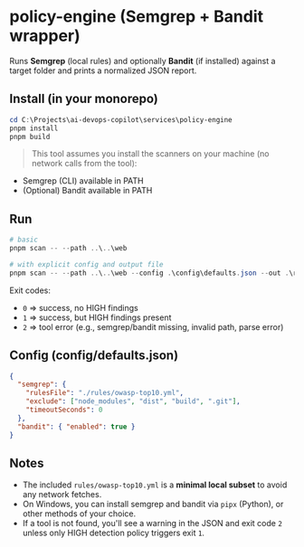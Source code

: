 # policy-engine (Semgrep + Bandit wrapper)

Runs **Semgrep** (local rules) and optionally **Bandit** (if installed) against a target folder
and prints a normalized JSON report.

## Install (in your monorepo)
```powershell
cd C:\Projects\ai-devops-copilot\services\policy-engine
pnpm install
pnpm build
```

> This tool assumes you install the scanners on your machine (no network calls from the tool):
- Semgrep (CLI) available in PATH
- (Optional) Bandit available in PATH

## Run
```powershell
# basic
pnpm scan -- --path ..\..\web

# with explicit config and output file
pnpm scan -- --path ..\..\web --config .\config\defaults.json --out .\reports\report.json
```

Exit codes:
- `0` => success, no HIGH findings
- `1` => success, but HIGH findings present
- `2` => tool error (e.g., semgrep/bandit missing, invalid path, parse error)

## Config (config/defaults.json)
```json
{
  "semgrep": {
    "rulesFile": "./rules/owasp-top10.yml",
    "exclude": ["node_modules", "dist", "build", ".git"],
    "timeoutSeconds": 0
  },
  "bandit": { "enabled": true }
}
```

## Notes
- The included `rules/owasp-top10.yml` is a **minimal local subset** to avoid any network fetches.
- On Windows, you can install semgrep and bandit via `pipx` (Python), or other methods of your choice.
- If a tool is not found, you'll see a warning in the JSON and exit code `2` unless only HIGH detection policy triggers exit `1`.
